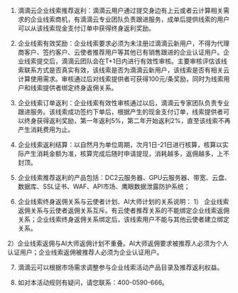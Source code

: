 1. 滴滴云企业线索推荐返利：滴滴云用户通过提交身边有上云或者云计算相关需求的企业线索商机，有滴滴云专业团队负责跟进服务，成单后提供线索的用户可以从该线索现金支付订单中获得终身返利奖励。

2. 企业线索有效奖励：企业线索要求必须为未注册过滴滴云新用户，不得为代理商客户、签约客户、云使者推荐用户等其他已有销售跟进的企业认证用户。企业线索提交后，滴滴云团队会在T+1日内进行有效性审核。主要审核评估该线索联系方式是否真实有效，该线索是否为滴滴云新用户，该线索是否有相关云计算使用需求。审核通过后对线索提供者可获得100元/条奖励，同时为线索用户和线索提供者绑定终身返佣关系。

3. 企业线索订单返利：企业线索有效性审核通过以后，滴滴云专家团队负责专业跟进服务。该线索成功签约下单后，根据产生的现金支付订单，线索提供者可以终身获得返利奖励，第一年返利5%，第二年开始返利2%，直至该线索不再产生消耗费用为止。

4. 企业线索返利结算：以自然月为单位周期，次月1日-21日进行核算，核算以实际产生消耗金额为准，核算完成后随时申请提现，消耗越多，返佣越多，上不封顶。

5. 企业线索推荐返利的产品包括：DC2云服务器、GPU云服务器、带宽、云盘、数据库、SSL证书、WAF、API市场、鹰眼数据泄露防护系统；

6. 企业线索终身返佣关系与云使者计划、AI大师计划的关系说明：
 1） 企业线索返佣关系与云使者返佣关系互斥。有云使者推荐关系的不能绑定企业线索返佣关系；企业线索终身返佣关系绑定后，该线索用户不能与其他云使者建立绑定关系。

 2）企业线索返佣与AI大师返佣计划不重叠。AI大师返佣要求被推荐人必须为个人认证用户；企业线索返佣被推荐人必须为企业认证用户。


7. 滴滴云可以根据市场需求调整参与企业线索活动产品目录及推荐返利权益。

8. 如对本活动规则有疑问，请您联系：400-0590-666。